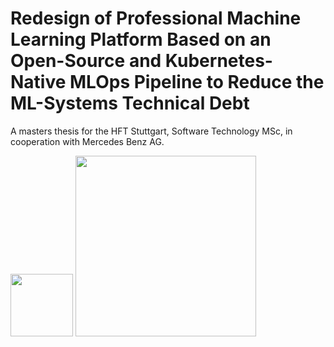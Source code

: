 # Redesign of Professional Machine Learning Platform Based on an Open-Source and Kubernetes-Native MLOps Pipeline to Reduce the ML-Systems Technical Debt

A masters thesis for the HFT Stuttgart, Software Technology MSc, in cooperation with Mercedes Benz AG.

[<img src="https://yt3.ggpht.com/ytc/AKedOLSRFu5DPNiMBniHH1pwKqJmsZYPdj6OC7XgnW0zrA=s900-c-k-c0x00ffffff-no-rj" width="100"/>](https://www.hft-stuttgart.de)
[<img src="https://i.ibb.co/8zCZPPg/902235-mercedes-logo-transparent-backgrounds-image-1920x817-h-1.jpg" width="289">](https://www.mercedes-benz.com/en/company/)

